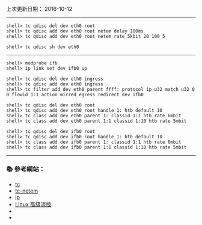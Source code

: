 上次更新日期： 2016-10-12  

---

```console
shell> tc qdisc del dev eth0 root
shell> tc qdisc add dev eth0 root netem delay 100ms
shell> tc qdisc add dev eth0 root netem rate 5kbit 20 100 5
```

```console
shell> tc qdisc sh dev eth0
```

---

```console
shell> modprobe ifb
shell> ip link set dev ifb0 up
```

```console
shell> tc qdisc del dev eth0 ingress
shell> tc qdisc add dev eth0 ingress
shell> tc filter add dev eth0 parent ffff: protocol ip u32 match u32 0 0 flowid 1:1 action mirred egress redirect dev ifb0
```

```console
shell> tc qdisc del dev eth0 root
shell> tc qdisc add dev eth0 root handle 1: htb default 10
shell> tc class add dev eth0 parent 1: classid 1:1 htb rate 6mbit
shell> tc class add dev eth0 parent 1:1 classid 1:10 htb rate 5mbit
```

```console
shell> tc qdisc del dev ifb0 root
shell> tc qdisc add dev ifb0 root handle 1: htb default 10
shell> tc class add dev ifb0 parent 1: classid 1:1 htb rate 6mbit
shell> tc class add dev ifb0 parent 1:1 classid 1:10 htb rate 5mbit
```

---

### :books: 參考網站：
- [tc](http://manpages.ubuntu.com/manpages/trusty/man8/tc.8.html)
- [tc-netem](http://manpages.ubuntu.com/manpages/trusty/man8/tc-netem.8.html)
- [ip](http://manpages.ubuntu.com/manpages/trusty/man8/ip.8.html)
- [Linux 高级流控](http://www.ibm.com/developerworks/cn/linux/1412_xiehy_tc/)
- [](http://www.ibm.com/developerworks/cn/aix/library/au-fine-grain-network/)
- [](https://docs.oracle.com/cd/E24628_01/doc.121/e56523/gre.htm#g1013049)
